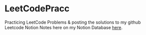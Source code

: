 # LeetCodePracc
Practicing LeetCode Problems &amp; posting the solutions to my github
Leetcode Notion Notes here on my Notion Database [here].  





[here]: https://www.notion.so/8526d495ee824e418a6a0dcaac0c2186?v=e493dbb565bd47ab91c1024c8e65caf8&pvs=4
[1]: https://www.notion.so/8526d495ee824e418a6a0dcaac0c2186?v=e493dbb565bd47ab91c1024c8e65caf8&pvs=4
